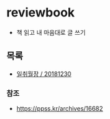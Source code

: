 # reviewbook

- 책 읽고 내 마음대로 글 쓰기

## 목록

- [일취월장 / 20181230](./book/일취월장.md)

### 참조

- https://ppss.kr/archives/16682
